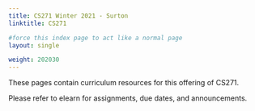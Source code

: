 ```yaml
---
title: CS271 Winter 2021 - Surton
linktitle: CS271

#force this index page to act like a normal page
layout: single

weight: 202030
---
```


These pages contain curriculum resources for this offering of CS271.

Please refer to elearn for assignments, due dates, and announcements.
